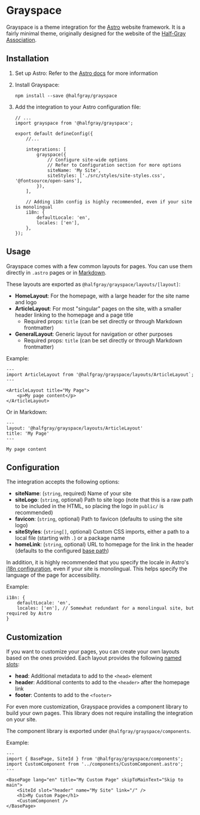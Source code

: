 # Grayspace

Grayspace is a theme integration for the [Astro](https://astro.build/) website framework. It is a fairly minimal theme, originally designed for the website of the [Half-Gray Association](https://www.halfgray.xyz/).

## Installation

1. Set up Astro: Refer to the [Astro docs](https://docs.astro.build/) for more information

2. Install Grayspace:

	```
	npm install --save @halfgray/grayspace
	```

3. Add the integration to your Astro configuration file:

	```
	// ...
	import grayspace from '@halfgray/grayspace';

	export default defineConfig({
		//...

		integrations: [
			grayspace({
				// Configure site-wide options
				// Refer to Configuration section for more options
				siteName: 'My Site',
				siteStyles: ['./src/styles/site-styles.css', '@fontsource/open-sans'],
			}),
		],

		// Adding i18n config is highly recommended, even if your site is monolingual
		i18n: {
			defaultLocale: 'en',
			locales: ['en'],
		},
	});
	```

## Usage

Grayspace comes with a few common layouts for pages. You can use them directly in `.astro` pages or in [Markdown](https://docs.astro.build/en/basics/layouts/#markdownmdx-layouts).

These layouts are exported as `@halfgray/grayspace/layouts/[layout]`:

* **HomeLayout**: For the homepage, with a large header for the site name and logo
* **ArticleLayout**: For most "singular" pages on the site, with a smaller header linking to the homepage and a page title
	* Required props: `title` (can be set directly or through Markdown frontmatter)
* **GeneralLayout**: Generic layout for navigation or other purposes
	* Required props: `title` (can be set directly or through Markdown frontmatter)

Example:

```
---
import ArticleLayout from '@halfgray/grayspace/layouts/ArticleLayout`;
---

<ArticleLayout title="My Page">
	<p>My page content</p>
</ArticleLayout>
```

Or in Markdown:

```
---
layout: '@halfgray/grayspace/layouts/ArticleLayout'
title: 'My Page'
---

My page content
```

## Configuration

The integration accepts the following options:

* **siteName**: (`string`, required) Name of your site
* **siteLogo**: (`string`, optional) Path to site logo (note that this is a raw path to be included in the HTML, so placing the logo in `public/` is recommended)
* **favicon**: (`string`, optional) Path to favicon (defaults to using the site logo)
* **siteStyles**: (`string[]`, optional) Custom CSS imports, either a path to a local file (starting with `.`) or a package name
* **homeLink**: (`string`, optional) URL to homepage for the link in the header (defaults to the configured [base path](https://docs.astro.build/en/reference/configuration-reference/#base))

In addition, it is highly recommended that you specify the locale in Astro's [i18n configuration](https://docs.astro.build/en/reference/configuration-reference/#i18n), even if your site is monolingual. This helps specify the language of the page for accessibility.

Example:

```
i18n: {
	defaultLocale: 'en',
	locales: ['en'], // Somewhat redundant for a monolingual site, but required by Astro
}
```

## Customization

If you want to customize your pages, you can create your own layouts based on the ones provided. Each layout provides the following [named slots](https://docs.astro.build/en/basics/astro-components/#named-slots):

* **head**: Additional metadata to add to the `<head>` element
* **header**: Additional contents to add to the `<header>` after the homepage link
* **footer**: Contents to add to the `<footer>`

For even more customization, Grayspace provides a component library to build your own pages. This library does not require installing the integration on your site.

The component library is exported under `@halfgray/grayspace/components`.

Example:

```
---
import { BasePage, SiteId } from '@halfgray/grayspace/components';
import CustomComponent from '../components/CustomComponent.astro';
---

<BasePage lang="en" title="My Custom Page" skipToMainText="Skip to main">
	<SiteId slot="header" name="My Site" link="/" />
	<h1>My Custom Page</h1>
	<CustomComponent />
</BasePage>
```
